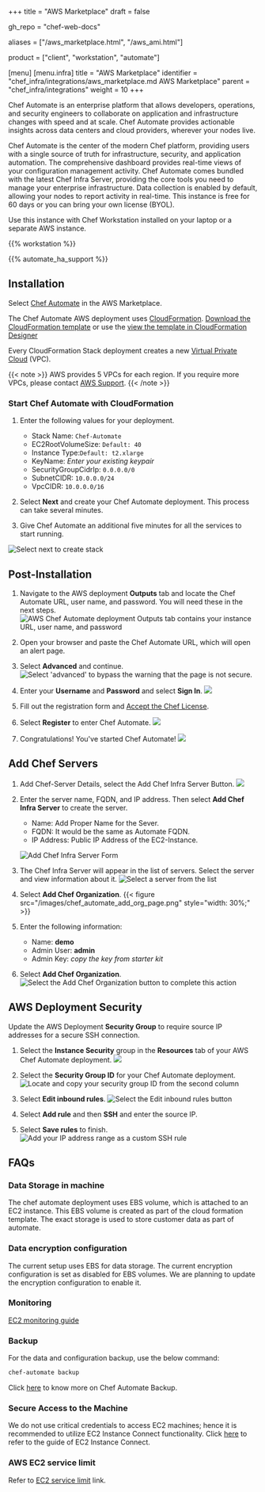 +++
title = "AWS Marketplace"
draft = false

gh_repo = "chef-web-docs"

aliases = ["/aws_marketplace.html", "/aws_ami.html"]

product = ["client", "workstation", "automate"]

[menu]
  [menu.infra]
    title = "AWS Marketplace"
    identifier = "chef_infra/integrations/aws_marketplace.md AWS Marketplace"
    parent = "chef_infra/integrations"
    weight = 10
+++

Chef Automate is an enterprise platform that allows developers, operations, and security engineers to collaborate on application and infrastructure changes with speed and at scale. Chef Automate provides actionable insights across data centers and cloud providers, wherever your nodes live.

Chef Automate is the center of the modern Chef platform, providing users with a single source of truth for infrastructure, security, and application automation. The comprehensive dashboard provides real-time views of your configuration management activity. Chef Automate comes bundled with the latest Chef Infra Server, providing the core tools you need to manage your enterprise infrastructure. Data collection is enabled by default, allowing your nodes to report activity in real-time. This instance is free for 60 days or you can bring your own license (BYOL).

Use this instance with Chef Workstation installed on your laptop or a separate AWS instance.

{{% workstation %}}

{{% automate_ha_support %}}

## Installation

Select [Chef Automate](https://aws.amazon.com/marketplace/pp/prodview-r26bs6uknftps?ref_=srh_res_product_title) in the AWS Marketplace.

The Chef Automate AWS deployment uses [CloudFormation](https://aws.amazon.com/cloudformation/). [Download the CloudFormation template](https://aws-ami-chef-automate-v2.s3.amazonaws.com/cloudformation_template.yaml) or use the [view the template in CloudFormation Designer](https://console.aws.amazon.com/cloudformation/designer/home?templateURL=https://s3.amazonaws.com/awsmp-fulfillment-cf-templates-prod/658820ac-955d-4f73-bbcd-ab19b598d852/ec282ef4e8434b46a9df737571e1e0ac.template)

Every CloudFormation Stack deployment creates a new [Virtual Private Cloud](https://docs.aws.amazon.com/vpc/latest/userguide/what-is-amazon-vpc.html) (VPC).

{{< note >}}
AWS provides 5 VPCs for each region. If you require more VPCs, please contact [AWS Support](https://aws.amazon.com/contact-us/).
{{< /note >}}

### Start Chef Automate with CloudFormation

1. Enter the following values for your deployment.

     - Stack Name: `Chef-Automate`
     - EC2RootVolumeSize: `Default: 40`
     - Instance Type:`Default: t2.xlarge`
     - KeyName: _Enter your existing keypair_
     - SecurityGroupCidrIp: `0.0.0.0/0`
     - SubnetCIDR: `10.0.0.0/24`
     - VpcCIDR: `10.0.0.0/16`

1. Select **Next** and create your Chef Automate deployment. This process can take several minutes.

1. Give Chef Automate an additional five minutes for all the services to start running.

![Select next to create stack](/images/StackDetails.png "Stack Details")

## Post-Installation

1. Navigate to the AWS deployment **Outputs** tab and locate the Chef Automate URL, user name, and password. You will need these in the next steps.
![AWS Chef Automate deployment **Outputs** tab contains your instance URL, user name, and password ](/images/OutputPage.png "Output")

1. Open your browser and paste the Chef Automate URL, which will open an alert page.

1. Select **Advanced** and continue.
![Select 'advanced' to bypass the warning that the page is not secure](/images/NotSecurePage.png "Not Secure Page").

1. Enter your **Username** and **Password** and select **Sign In**.
![ ](/images/chef_automate_login.png "Chef Automate Login")

1. Fill out the registration form and [Accept the Chef License](https://docs.chef.io/chef_license_accept/).

1. Select **Register** to enter Chef Automate.
![ ](/images/WelcomePage.png "Welcome Page")

1. Congratulations! You've started Chef Automate!
![ ](/images/DashboardsPage.png "Dashboards Page")

## Add Chef Servers

1. Add Chef-Server Details, select the Add Chef Infra Server Button.
![ ](/images/chef_automate_add_server.png "Add Chef Server")

1. Enter the server name, FQDN, and IP address. Then select **Add Chef Infra Server** to create the server.

    - Name: Add Proper Name for the Sever.
    - FQDN: It would be the same as Automate FQDN.
    - IP Address: Public IP Address of the EC2-Instance.

    ![Add Chef Infra Server Form](/images/automate/add-chef-server-popup-menu.png)

1. The Chef Infra Server will appear in the list of servers. Select the server and view information about it.
![Select a server from the list](/images/chef_automate_single_server.png "Single Server View")

1. Select **Add Chef Organization**.
{{< figure src="/images/chef_automate_add_org_page.png" style="width: 30%;" >}}

1. Enter the following information:

    - Name: **demo**
    - Admin User: **admin**
    - Admin Key: _copy the key from starter kit_

1. Select **Add Chef Organization**.
![Select the Add Chef Organization button to complete this action](/images/OrgPageDetails.png)

## AWS Deployment Security

Update the AWS Deployment **Security Group** to require source IP addresses for a secure SSH connection.

1. Select the **Instance Security** group in the **Resources** tab of your AWS Chef Automate deployment.
![ ](/images/aws_resources.png "Resources Page")

1. Select the **Security Group ID** for your Chef Automate deployment.
![Locate and copy your security group ID from the second column](/images/aws_security_group.png "Security Group")

1. Select **Edit inbound rules**.
![Select the Edit inbound rules button](/images/aws_inbound_rules_edit.png "Edit Inbound Rules")

1. Select **Add rule** and then **SSH** and enter the source IP.

1. Select **Save rules** to finish.
![Add your IP address range as a custom SSH rule](/images/aws_inbound_rule.png "Add Rule")

## FAQs

### Data Storage in machine

The chef automate deployment uses EBS volume, which is attached to an EC2 instance. This EBS volume is created as part of the cloud formation template. The exact storage is used to store customer data as part of automate.

### Data encryption configuration

The current setup uses EBS for data storage. The current encryption configuration is set as disabled for EBS volumes. We are planning to update the encryption configuration to enable it.

### Monitoring

[EC2 monitoring guide](docs.aws.amazon.com/AWSEC2/latest/UserGuide/monitoring_ec2.html)

### Backup

For the data and configuration backup, use the below command:

```sh
chef-automate backup
```

Click [here](https://docs.chef.io/automate/cli_chef_automate/#chef-automate-backup) to know more on Chef Automate Backup.

### Secure Access to the Machine

We do not use critical credentials to access EC2 machines; hence it is recommended to utilize EC2 Instance Connect functionality. Click [here](https://docs.aws.amazon.com/AWSEC2/latest/UserGuide/AccessingInstances.html) to refer to the guide of EC2 Instance Connect.

### AWS EC2 service limit

Refer to [EC2 service limit](docs.aws.amazon.com/general/latest/gr/aws_service_limits.html) link.
